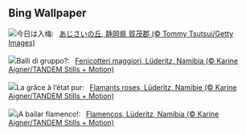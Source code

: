 ## Bing Wallpaper
![](https://www.bing.com/th?id=OHR.Hydrangea2025_JA-JP6293958044_UHD.jpg&w=1000)今日は入梅:&nbsp;&ensp;[あじさいの丘, 静岡県 賀茂郡 (© Tommy Tsutsui/Getty Images)](https://www.bing.com/th?id=OHR.Hydrangea2025_JA-JP6293958044_UHD.jpg)
<br><br/>
![](https://www.bing.com/th?id=OHR.FlamingosNamibia_IT-IT6908243385_UHD.jpg&w=1000)Balli di gruppo?:&nbsp;&ensp;[Fenicotteri maggiori, Lüderitz, Namibia (© Karine Aigner/TANDEM Stills + Motion)](https://www.bing.com/th?id=OHR.FlamingosNamibia_IT-IT6908243385_UHD.jpg)
<br><br/>
![](https://www.bing.com/th?id=OHR.FlamingosNamibia_FR-FR3406043223_UHD.jpg&w=1000)La grâce à l’état pur:&nbsp;&ensp;[Flamants roses, Lüderitz, Namibie (© Karine Aigner/TANDEM Stills + Motion)](https://www.bing.com/th?id=OHR.FlamingosNamibia_FR-FR3406043223_UHD.jpg)
<br><br/>
![](https://www.bing.com/th?id=OHR.FlamingosNamibia_ES-ES3698280528_UHD.jpg&w=1000)¡A bailar flamenco!:&nbsp;&ensp;[Flamencos, Lüderitz, Namibia (© Karine Aigner/TANDEM Stills + Motion)](https://www.bing.com/th?id=OHR.FlamingosNamibia_ES-ES3698280528_UHD.jpg)
<br><br/>
